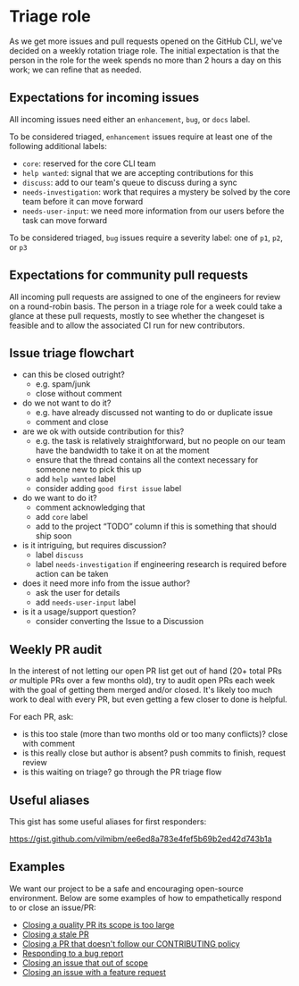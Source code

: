 # Triage role

As we get more issues and pull requests opened on the GitHub CLI, we've decided on a weekly rotation
triage role. The initial expectation is that the person in the role for the week spends no more than
2 hours a day on this work; we can refine that as needed.

## Expectations for incoming issues

All incoming issues need either an `enhancement`, `bug`, or `docs` label.

To be considered triaged, `enhancement` issues require at least one of the following additional labels:

-   `core`: reserved for the core CLI team
-   `help wanted`: signal that we are accepting contributions for this
-   `discuss`: add to our team's queue to discuss during a sync
-   `needs-investigation`: work that requires a mystery be solved by the core team before it can move forward
-   `needs-user-input`: we need more information from our users before the task can move forward

To be considered triaged, `bug` issues require a severity label: one of `p1`, `p2`, or `p3`

## Expectations for community pull requests

All incoming pull requests are assigned to one of the engineers for review on a round-robin basis.
The person in a triage role for a week could take a glance at these pull requests, mostly to see whether
the changeset is feasible and to allow the associated CI run for new contributors.

## Issue triage flowchart

-   can this be closed outright?
    -   e.g. spam/junk
    -   close without comment
-   do we not want to do it?
    -   e.g. have already discussed not wanting to do or duplicate issue
    -   comment and close
-   are we ok with outside contribution for this?
    -   e.g. the task is relatively straightforward, but no people on our team have the bandwidth to take it on at the moment
    -   ensure that the thread contains all the context necessary for someone new to pick this up
    -   add `help wanted` label
    -   consider adding `good first issue` label
-   do we want to do it?
    -   comment acknowledging that
    -   add `core` label
    -   add to the project “TODO” column if this is something that should ship soon
-   is it intriguing, but requires discussion?
    -   label `discuss`
    -   label `needs-investigation` if engineering research is required before action can be taken
-   does it need more info from the issue author?
    -   ask the user for details
    -   add `needs-user-input` label
-   is it a usage/support question?
    -   consider converting the Issue to a Discussion

## Weekly PR audit

In the interest of not letting our open PR list get out of hand (20+ total PRs _or_ multiple PRs
over a few months old), try to audit open PRs each week with the goal of getting them merged and/or
closed. It's likely too much work to deal with every PR, but even getting a few closer to done is
helpful.

For each PR, ask:

-   is this too stale (more than two months old or too many conflicts)? close with comment
-   is this really close but author is absent? push commits to finish, request review
-   is this waiting on triage? go through the PR triage flow

## Useful aliases

This gist has some useful aliases for first responders:

https://gist.github.com/vilmibm/ee6ed8a783e4fef5b69b2ed42d743b1a

## Examples

We want our project to be a safe and encouraging open-source environment. Below are some examples
of how to empathetically respond to or close an issue/PR:

-   [Closing a quality PR its scope is too large](https://github.com/cli/cli/pull/1161)
-   [Closing a stale PR](https://github.com/cli/cli/pull/557#issuecomment-639077269)
-   [Closing a PR that doesn't follow our CONTRIBUTING policy](https://github.com/cli/cli/pull/864)
-   [Responding to a bug report](https://github.com/desktop/desktop/issues/9195#issuecomment-592243129)
-   [Closing an issue that out of scope](https://github.com/cli/cli/issues/777#issuecomment-612926229)
-   [Closing an issue with a feature request](https://github.com/desktop/desktop/issues/9722#issuecomment-625461766)
